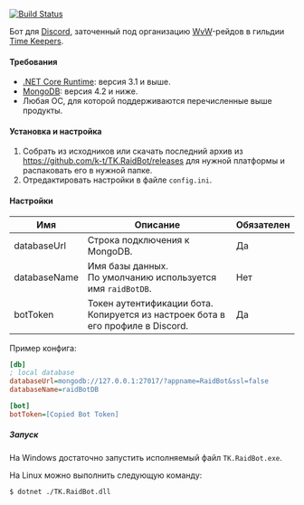 [![Build Status](https://travis-ci.org/k-t/TK.RaidBot.svg?branch=master)](https://travis-ci.org/k-t/TK.RaidBot)

Бот для [Discord](https://discordapp.com/), заточенный под организацию [WvW](https://wiki.guildwars2.com/wiki/World_versus_World)-рейдов в гильдии [Time Keepers](https://time-keepers.ru/).

#### Требования

* [.NET Core Runtime](https://dotnet.microsoft.com/download/dotnet-core/current/runtime): версия 3.1 и выше.
* [MongoDB](https://www.mongodb.com/): версия 4.2 и ниже.
* Любая ОС, для которой поддерживаются перечисленные выше продукты.

#### Установка и настройка

1. Собрать из исходников или скачать последний архив из https://github.com/k-t/TK.RaidBot/releases для нужной платформы и распаковать его в нужной папке.
2. Отредактировать настройки в файле `config.ini`.

#### Настройки

| Имя          | Описание                                                     | Обязателен |
| ------------ | ------------------------------------------------------------ | ---------- |
| databaseUrl  | Строка подключения к MongoDB.                                | Да         |
| databaseName | Имя базы данных.<br />По умолчанию используется имя `raidBotDB`. | Нет        |
| botToken     | Токен аутентификации бота.<br />Копируется из настроек бота в его профиле в Discord. | Да         |

Пример конфига:

```ini
[db]
; local database
databaseUrl=mongodb://127.0.0.1:27017/?appname=RaidBot&ssl=false
databaseName=raidBotDB

[bot]
botToken=[Copied Bot Token]
```

##### Запуск

На Windows достаточно запустить исполняемый файл `TK.RaidBot.exe`.

На Linux можно выполнить следующую команду:

```bash
$ dotnet ./TK.RaidBot.dll
```

